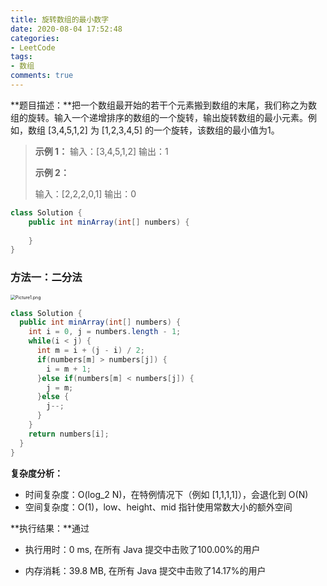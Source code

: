 ```yaml
---
title: 旋转数组的最小数字
date: 2020-08-04 17:52:48
categories:
- LeetCode
tags:
- 数组
comments: true
---
```


**题目描述：**把一个数组最开始的若干个元素搬到数组的末尾，我们称之为数组的旋转。输入一个递增排序的数组的一个旋转，输出旋转数组的最小元素。例如，数组 [3,4,5,1,2] 为 [1,2,3,4,5] 的一个旋转，该数组的最小值为1。  

> **示例 1：**
> 输入：[3,4,5,1,2]
> 输出：1
>
> **示例 2：**
>
> 输入：[2,2,2,0,1]
> 输出：0


```java
class Solution {
    public int minArray(int[] numbers) {
        
    }
}
```

<!-- more -->

### 方法一：二分法

<img src="https://pic.leetcode-cn.com/5884538fb9541a31a807d59c81226ded3dcd61df66efcdeb000165036ea68bb9-Picture1.png" alt="Picture1.png" style="zoom:50%;" />

```java
class Solution {
  public int minArray(int[] numbers) {
    int i = 0, j = numbers.length - 1;
    while(i < j) {
      int m = i + (j - i) / 2;
      if(numbers[m] > numbers[j]) {
        i = m + 1;
      }else if(numbers[m] < numbers[j]) {
        j = m;
      }else {
        j--;
      }
    }
    return numbers[i];
  }
}
```

**复杂度分析：**

- 时间复杂度：O(log_2 N)，在特例情况下（例如 [1,1,1,1]），会退化到 O(N)
- 空间复杂度：O(1)，low、height、mid 指针使用常数大小的额外空间

**执行结果：**通过

- 执行用时：0 ms, 在所有 Java 提交中击败了100.00%的用户

- 内存消耗：39.8 MB, 在所有 Java 提交中击败了14.17%的用户